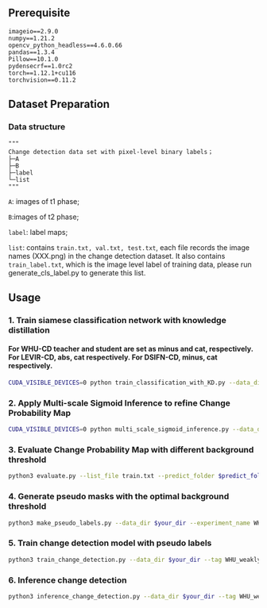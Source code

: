 

## Prerequisite
```
imageio==2.9.0
numpy==1.21.2
opencv_python_headless==4.6.0.66
pandas==1.3.4
Pillow==10.1.0
pydensecrf==1.0rc2
torch==1.12.1+cu116
torchvision==0.11.2
```
## Dataset Preparation

### Data structure

```
"""
Change detection data set with pixel-level binary labels；
├─A
├─B
├─label
└─list
"""
```

`A`: images of t1 phase;

`B`:images of t2 phase;

`label`: label maps;

`list`: contains `train.txt, val.txt, test.txt`, each file records the image names (XXX.png) in the change detection dataset. It also contains `train_label.txt`, which is the image level label of training data, please run generate_cls_label.py to generate this list.

## Usage
### 1. Train siamese classification network with knowledge distillation
#### For WHU-CD teacher and student are set as minus and cat, respectively. For LEVIR-CD, abs, cat respectively. For DSIFN-CD, minus, cat respectively.
```bash
CUDA_VISIBLE_DEVICES=0 python train_classification_with_KD.py --data_dir $your_dir --tag WHU_KD_T_minus_S_cat --teacher minus --student abs
```

### 2. Apply Multi-scale Sigmoid Inference to refine Change Probability Map
```bash
CUDA_VISIBLE_DEVICES=0 python multi_scale_sigmoid_inference.py --data_dir $your_dir --tag WHU_KD_T_minus_S_cat --student_combination minus --scales 0.5,1.0,1.25,2.0
```

### 3. Evaluate Change Probability Map with different background threshold
```bash
python3 evaluate.py --list_file train.txt --predict_folder $predict_folder --mode npy --data_dir $your_dir
```

### 4. Generate pseudo masks with the optimal background threshold
```bash
python3 make_pseudo_labels.py --data_dir $your_dir --experiment_name WHU_KD_T_minus_S_cat@train@scale=0.5,1.0,1.25,2.0 --domain train --threshold 0.3
```
### 5. Train change detection model with pseudo labels
```bash
python3 train_change_detection.py --data_dir $your_dir --tag WHU_weakly_change_detection --label_name WHU_KD_T_minus_S_cat@train@scale=0.5,1.0,1.25,2.0@crf=0@255@threshold0.3
```

### 6. Inference change detection
```bash
python3 inference_change_detection.py --data_dir $your_dir --tag WHU_weakly_change_detection --scales 0.5,1.0,1.5,2.0
```



